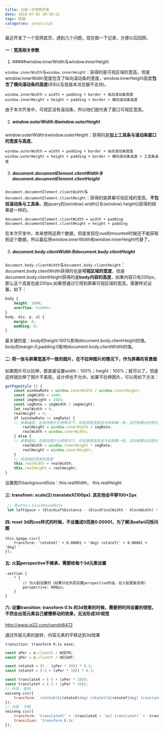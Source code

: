 ```yaml
---
title: 记录一次官网开发
date: 2018-07-02 10:39:21
tags: 前端
catagories: javascript
---
```


最近开发了一个官网首页，遇到几个问题，现在做一下记录，方便以后回顾。

#### 一：宽高相关参数

1. #####window.innerWidth与window.innerHeight

`window.innerWidth`与`window.innerHeight`：获得的是可视区域的宽高，但是window.innerWidth宽度包含了纵向滚动条的宽度，window.innerHeight高度**包含了横向滚动条的高度**(IE8以及低版本浏览器不支持)。

```
window.innerWidth = width + padding + border + 纵向滚动条宽度
window.innerHeight = height + padding + border + 横向滚动条高度
```

由于本次开发中，可视区没有滚动条，所以他们就代表了窗口可视区宽高。

2. ##### window.outerWidth与window.outerHeight

window.outerWidth`与`window.outerHeight：获得的是**加上工具条与滚动条窗口的宽度与高度**。

```
window.outerWidth = width + padding + border + 纵向滚动条宽度
window.outerHeight = height + padding + border + 横向滚动条高度 + 工具条高度
```

3. ##### document.documentElement.clientWidth与document.documentElement.clientHeight

`document.documentElement.clientWidth`与`document.documentElement.clientHeight`：获得的是屏幕可视区域的宽高，**不包括滚动条与工具条**，跟jquery的(window).width()与(window).height()获得的结果是一样的。

```
document.documentElement.clientWidth = width + padding
document.documentElement.clientHeight = height + padding
```

在本次开发中，本来想用这两个数据，但是发现在vue的mounted时候还不能获取到这个数据，所以最后用window.innerWidth和window.innerHeight代替了。

3. ##### document.body.clientWidth与document.body.clientHeight

`document.body.clientWidth`与`document.body.clientHeight`：document.body.clientWidth获得的也是**可视区域的宽度**，但是document.body.clientHeight获得的是**body内容的高度**，如果内容只有200px，那么这个高度也是200px,如果想通过它得到屏幕可视区域的宽高，需要样式设置，如下：

```Css
body {
	height: 100%;
	overflow: hidden;
}
body, div, p, ul {
	margin: 0;
	padding: 0;
}
```

最关键的是：body的height:100%影响document.body.clientHeight的值。
body的margin:0,padding:0影响document.body.clientWidth的值。

#### 二:  将一张与屏幕宽高不一致的图片，在不拉伸图片的情况下，作为屏幕的背景图

如果图片可以拉伸，那直接设置width：100%；height：100%；就可以了。但是这样就拉伸了图片不美观，设计师也不允许。如果不拉伸图片，可以用如下方法：

```javascript
getPageStyle () {
    const windowRate = window.innerWidth / window.innerHeight;
    const imgWidth = 1440;
    const imgHeight = 1024;
    const imgRate = imgWidth / imgHeight;
    let realWidth = 0, 
    realHeight = 0;
    if (windowRate >= imgRate) {
    // 屏幕偏宽，在保持图片比例情况下，将背景图宽度设为和屏幕一致，这时候算出的图片高度一定比屏幕高，多出的部分隐藏
        realHeight = window.innerWidth / imgRate;
        realWidth = window.innerWidth;
    } else {
    // 屏幕偏高，在保持图片比例情况下，将背景图高度设为和屏幕一致，这时候算出的图片宽度一定比屏幕高，多出的部分隐藏
        realWidth = window.innerHeight * imgRate;
        realHeight = window.innerHeight;
    }
    // 背景图的宽度和高度
    this.realWidth = realWidth;
    this.realHeight = realHeight;
}
```

设置图片backgroundSize：this.realWidth， this.realHeight

#### 三:   transfrom: scale(2) translateX(100px). 其实他会平移100*2px

```Javascript
 // 除以this.blockMoveXRate
 let leftSpace = (blockLeftDistance - (blockFinalWidth - blockWidth) * 0.5) /  
```

#### 四:  reset 3d的css样式的时候，不设置成0而是0.00001，为了解决safari闪烁问题

```
this.$page.css({
	transform: 'rotateX(' + 0.00001 + 'deg) rotateY(' + 0.00001 + 'deg) '
});
```

#### 五:  火狐perspective不继承，需要给每个3d元素设置

```
.section {
    * {
        // 为火狐设置的（如果只在外层设置perspective的话，在火狐里面没用)
		perspective: 800px;
    }
}
```

#### 六:   设置transition: transform   0.1s    的3d效果的时候，需要把时间设置的很短，不然会出现元素自己缓慢移动的效果，无法形成3D视觉

http://www.jq22.com/yanshi6472

通过外层元素的旋转，内容元素的平移达到3d效果

```
transition: transform 0.1s ease;
```

```javascript
const xPer = e.clientX / WIDTH;
const yPer = e.clientY / HEIGHT;

const rotateX = (5 - (yPer * 10)) * 0.3;
const rotateY = (-5 + (xPer * 10)) * 0.3;

const translateX = (-5 + (xPer * 10));
const translateY = (-5 + (yPer * 10));
// 外层  旋转
waiceng.css({
	transform: `rotateX(${rotateX}deg) rotateY(${rotateY}deg) translateY(${rotateX}px)`
});
// 内层  平移
neiceng.css({
	transform: 'translateX(' + -translateX + 'px) translateY(' + -translateY + 'px)',
	transition: 'transform 0.1s'
});
```


